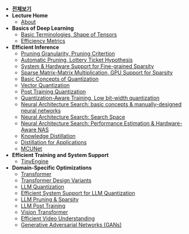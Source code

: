- [**전체보기**](dashboard)
- **Lecture Home**
  - [About](MIT-Efficient-AI/notes/)
- **Basics of Deep Learning**
  - [Basic Terminologies, Shape of Tensors](MIT-Efficient-AI/notes/2022/lec02/summary01)
  - [Efficiency Metrics](MIT-Efficient-AI/notes/2022/lec02/summary02)
- **Efficient Inference**
  - [Pruning Granularity, Pruning Critertion](MIT-Efficient-AI/notes/2022/lec03)
  - [Automatic Pruning, Lottery Ticket Hypothesis](MIT-Efficient-AI/notes/2022/lec04/summary01)
  - [System & Hardware Support for Fine-grained Sparsity](MIT-Efficient-AI/notes/2022/lec04/summary02)
  - [Sparse Matrix-Matrix Multiplication, GPU Support for Sparsity](MIT-Efficient-AI/notes/2022/lec04/summary03)
  - [Basic Concepts of Quantization](MIT-Efficient-AI/notes/2022/lec05/summary01)
  - [Vector Quantization](MIT-Efficient-AI/notes/2022/lec05/summary02)
  - [Post Training Quantization](MIT-Efficient-AI/notes/2022/lec06/summary01)
  - [Quantization-Aware Training, Low bit-width quantization](MIT-Efficient-AI/notes/2022/lec06/summary02)
  - [Neural Architecture Search: basic concepts & manually-designed neural networks](MIT-Efficient-AI/notes/2022/lec07/summary01)
  - [Neural Architecture Search: Search Space](MIT-Efficient-AI/notes/2022/lec07/summary02)
  - [Neural Architecture Search: Performance Estimation & Hardware-Aware NAS](MIT-Efficient-AI/notes/2022/lec08)
  - [Knowledge Distillation](MIT-Efficient-AI/notes/2022/lec10/summary01)
  - [Distillation for Applications](MIT-Efficient-AI/notes/2022/lec10/summary02)
  - [MCUNet](MIT-Efficient-AI/notes/2022/lec11)
- **Efficient Training and System Support**
  - [TinyEngine](MIT-Efficient-AI/notes/2022/lec17)
- **Domain-Specific Optimizations**
  - [Transformer](MIT-Efficient-AI/notes/2023/lec12/summary01)
  - [Transformer Design Variants](MIT-Efficient-AI/notes/2023/lec12/summary02)
  - [LLM Quantization](MIT-Efficient-AI/notes/2024/lec13/summary01)
  - [Efficient System Support for LLM Quantization](MIT-Efficient-AI/notes/2024/lec13/summary02)
  - [LLM Pruning & Sparsity](MIT-Efficient-AI/notes/2024/lec13/summary03)
  - [LLM Post Training](MIT-Efficient-AI/notes/2024/lec14/summary01)
  - [Vision Transformer](MIT-Efficient-AI/notes/2023/lec14/summary01)
  - [Efficient Video Understanding](MIT-Efficient-AI/notes/2022/lec19/summary01)
  - [Generative Adversarial Networks (GANs)](MIT-Efficient-AI/notes/2022/lec19/summary02)